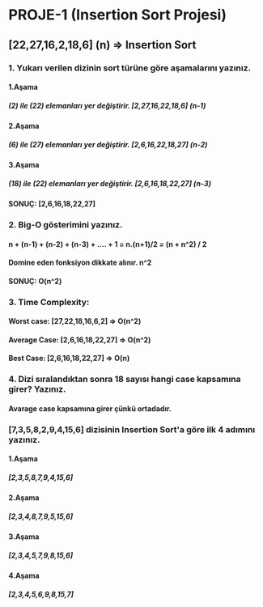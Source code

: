 # PROJE-1 (Insertion Sort Projesi)
## [22,27,16,2,18,6] (n) => Insertion Sort
### 1. Yukarı verilen dizinin sort türüne göre aşamalarını yazınız.
#### 1.Aşama
##### (2) ile (22) elemanları yer değiştirir. [2,27,16,22,18,6] (n-1)
#### 2.Aşama
##### (6) ile (27) elemanları yer değiştirir. [2,6,16,22,18,27] (n-2)
#### 3.Aşama
##### (18) ile (22) elemanları yer değiştirir. [2,6,16,18,22,27] (n-3)
#### SONUÇ: [2,6,16,18,22,27]
### 2. Big-O gösterimini yazınız.
#### n + (n-1) + (n-2) + (n-3) + .... + 1  = n.(n+1)/2 = (n + n^2) / 2
#### Domine eden fonksiyon dikkate alınır. n^2
#### SONUÇ: O(n^2)
### 3. Time Complexity:
#### Worst case: [27,22,18,16,6,2] => O(n^2)
#### Average Case: [2,6,16,18,22,27] => O(n^2)
#### Best Case: [2,6,16,18,22,27] => O(n)
### 4. Dizi sıralandıktan sonra 18 sayısı hangi case kapsamına girer? Yazınız.
#### Avarage case kapsamına girer çünkü ortadadır.
### [7,3,5,8,2,9,4,15,6] dizisinin Insertion Sort'a göre ilk 4 adımını yazınız.
#### 1.Aşama
##### [2,3,5,8,7,9,4,15,6]
#### 2.Aşama
##### [2,3,4,8,7,9,5,15,6]
#### 3.Aşama
##### [2,3,4,5,7,9,8,15,6]
#### 4.Aşama
##### [2,3,4,5,6,9,8,15,7]